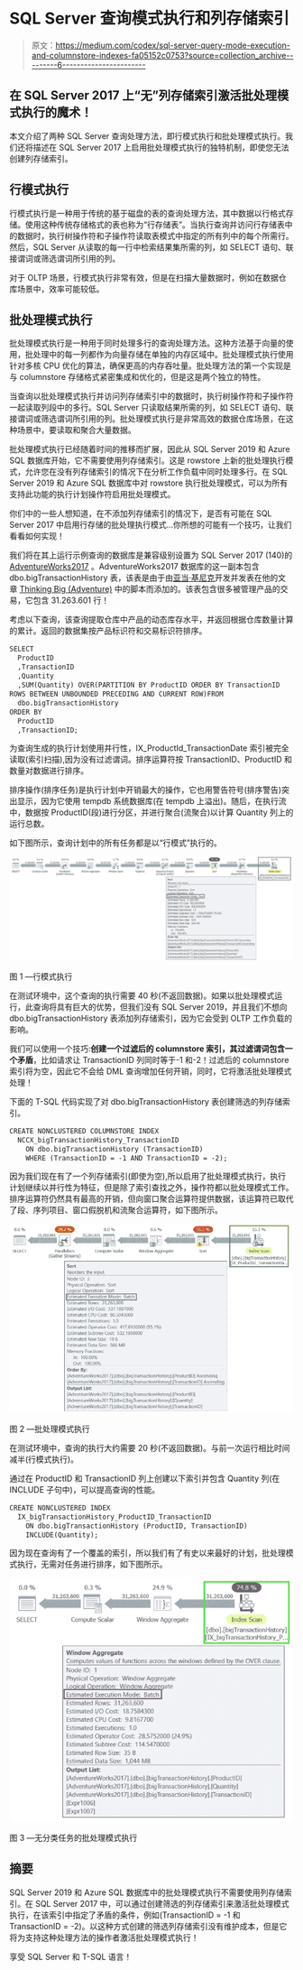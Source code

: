 # SQL Server 查询模式执行和列存储索引

> 原文：<https://medium.com/codex/sql-server-query-mode-execution-and-columnstore-indexes-fa05152c0753?source=collection_archive---------6----------------------->

## 在 SQL Server 2017 上“无”列存储索引激活批处理模式执行的魔术！

本文介绍了两种 SQL Server 查询处理方法，即行模式执行和批处理模式执行。我们还将描述在 SQL Server 2017 上启用批处理模式执行的独特机制，即使您无法创建列存储索引。

## 行模式执行

行模式执行是一种用于传统的基于磁盘的表的查询处理方法，其中数据以行格式存储。使用这种传统存储格式的表也称为“行存储表”。当执行查询并访问行存储表中的数据时，执行树操作符和子操作符读取表模式中指定的所有列中的每个所需行。然后，SQL Server 从读取的每一行中检索结果集所需的列，如 SELECT 语句、联接谓词或筛选谓词所引用的列。

对于 OLTP 场景，行模式执行非常有效，但是在扫描大量数据时，例如在数据仓库场景中，效率可能较低。

## 批处理模式执行

批处理模式执行是一种用于同时处理多行的查询处理方法。这种方法基于向量的使用，批处理中的每一列都作为向量存储在单独的内存区域中。批处理模式执行使用针对多核 CPU 优化的算法，确保更高的内存吞吐量。批处理方法的第一个实现是与 columnstore 存储格式紧密集成和优化的，但是这是两个独立的特性。

当查询以批处理模式执行并访问列存储索引中的数据时，执行树操作符和子操作符一起读取列段中的多行。SQL Server 只读取结果所需的列，如 SELECT 语句、联接谓词或筛选谓词所引用的列。批处理模式执行是非常高效的数据仓库场景，在这种场景中，要读取和聚合大量数据。

批处理模式执行已经随着时间的推移而扩展，因此从 SQL Server 2019 和 Azure SQL 数据库开始，它不需要使用列存储索引。这是 rowstore 上新的批处理执行模式，允许您在没有列存储索引的情况下在分析工作负载中同时处理多行。在 SQL Server 2019 和 Azure SQL 数据库中对 rowstore 执行批处理模式，可以为所有支持此功能的执行计划操作符启用批处理模式。

你们中的一些人想知道，在不添加列存储索引的情况下，是否有可能在 SQL Server 2017 中启用行存储的批处理执行模式…你所想的可能有一个技巧，让我们看看如何实现！

我们将在其上运行示例查询的数据库是兼容级别设置为 SQL Server 2017 (140)的 [AdventureWorks2017](https://docs.microsoft.com/en-us/sql/samples/adventureworks-install-configure?WT.mc_id=DP-MVP-4029181) 。AdventureWorks2017 数据库的这一副本包含 dbo.bigTransactionHistory 表，该表是由于由[亚当·基尼克](https://www.linkedin.com/in/adammachanic)开发并发表在他的文章 [Thinking Big (Adventure)](http://dataeducation.com/thinking-big-adventure/) 中的脚本而添加的。该表包含很多被管理产品的交易，它包含 31.263.601 行！

考虑以下查询，该查询提取仓库中产品的动态库存水平，并返回根据仓库数量计算的累计。返回的数据集按产品标识符和交易标识符排序。

```
SELECT
  ProductID
  ,TransactionID
  ,Quantity
  ,SUM(Quantity) OVER(PARTITION BY ProductID ORDER BY TransactionID ROWS BETWEEN UNBOUNDED PRECEDING AND CURRENT ROW)FROM
  dbo.bigTransactionHistory
ORDER BY
  ProductID
  ,TransactionID;
```

为查询生成的执行计划使用并行性，IX_ProductId_TransactionDate 索引被完全读取(索引扫描),因为没有过滤谓词。排序运算符按 TransactionID、ProductID 和数量对数据进行排序。

排序操作(排序任务)是执行计划中开销最大的操作，它也用警告符号(排序警告)突出显示，因为它使用 tempdb 系统数据库(在 tempdb 上溢出)。随后，在执行流中，数据按 ProductID(段)进行分区，并进行聚合(流聚合)以计算 Quantity 列上的运行总数。

如下图所示，查询计划中的所有任务都是以“行模式”执行的。

![](img/efe1d75b77252ada9818f3601b87275c.png)

图 1 —行模式执行

在测试环境中，这个查询的执行需要 40 秒(不返回数据)。如果以批处理模式运行，此查询将具有巨大的优势，但我们没有 SQL Server 2019，并且我们不想向 dbo.bigTransactionHistory 表添加列存储索引，因为它会受到 OLTP 工作负载的影响。

我们可以使用一个技巧:**创建一个过滤后的 columnstore 索引，其过滤谓词包含一个矛盾**，比如请求让 TransactionID 列同时等于-1 和-2！过滤后的 columnstore 索引将为空，因此它不会给 DML 查询增加任何开销，同时，它将激活批处理模式处理！

下面的 T-SQL 代码实现了对 dbo.bigTransactionHistory 表创建筛选的列存储索引。

```
CREATE NONCLUSTERED COLUMNSTORE INDEX
  NCCX_bigTransactionHistory_TransactionID
    ON dbo.bigTransactionHistory (TransactionID)
    WHERE (TransactionID = -1 AND TransactionID = -2);
```

因为我们现在有了一个列存储索引(即使为空),所以启用了批处理模式执行，执行计划继续以并行性为特征，但是除了索引查找之外，操作符都以批处理模式工作。排序运算符仍然具有最高的开销，但向窗口聚合运算符提供数据，该运算符已取代了段、序列项目、窗口假脱机和流聚合运算符，如下图所示。

![](img/5319c59fb219ec662121711c057d62b3.png)

图 2 —批处理模式执行

在测试环境中，查询的执行大约需要 20 秒(不返回数据)。与前一次运行相比时间减半(行模式执行)。

通过在 ProductID 和 TransactionID 列上创建以下索引并包含 Quantity 列(在 INCLUDE 子句中)，可以提高查询的性能。

```
CREATE NONCLUSTERED INDEX
  IX_bigTransactionHistory_ProductID_TransactionID
    ON dbo.bigTransactionHistory (ProductID, TransactionID)
    INCLUDE(Quantity);
```

因为现在查询有了一个覆盖的索引，所以我们有了有史以来最好的计划，批处理模式执行，无需对任务进行排序，如下图所示。

![](img/4b4a31297c67badba00960d38fffd82e.png)

图 3 —无分类任务的批处理模式执行

## 摘要

SQL Server 2019 和 Azure SQL 数据库中的批处理模式执行不需要使用列存储索引。在 SQL Server 2017 中，可以通过创建筛选的列存储索引来激活批处理模式执行，在该索引中指定了矛盾的条件，例如(TransactionID = -1 和 TransactionID = -2)。以这种方式创建的筛选列存储索引没有维护成本，但是它将为支持这种处理方法的操作者激活批处理模式执行！

享受 SQL Server 和 T-SQL 语言！